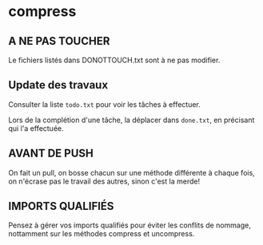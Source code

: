 # compress

## A NE PAS TOUCHER 
Le fichiers listés dans DONOTTOUCH.txt sont à ne pas modifier.

## Update des travaux
Consulter la liste ``` todo.txt ``` pour voir les tâches à effectuer.

Lors de la complétion d'une tâche, la déplacer dans ``` done.txt ```, en précisant qui l'a effectuée.

## AVANT DE PUSH
On fait un pull, on bosse chacun sur une méthode différente à chaque fois, on n'écrase pas le travail des autres, sinon c'est la merde!

## IMPORTS QUALIFIÉS    
Pensez à gérer vos imports qualifiés pour éviter les conflits de nommage, nottamment sur les méthodes compress et uncompress.